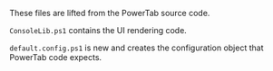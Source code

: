 These files are lifted from the PowerTab source code.

`ConsoleLib.ps1` contains the UI rendering code.

`default.config.ps1` is new and creates the configuration object that PowerTab code expects.
